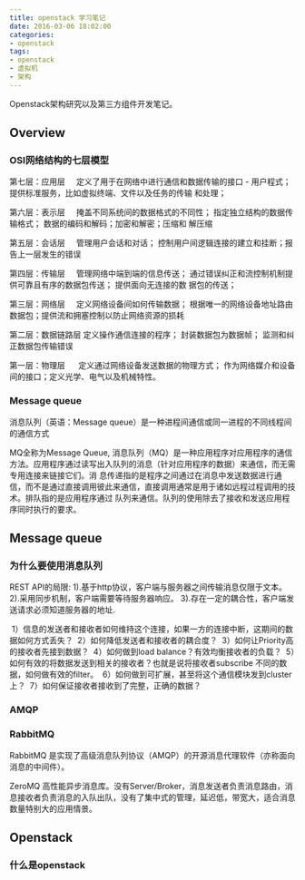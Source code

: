 ```yaml
---
title: openstack 学习笔记
date: 2016-03-06 18:02:00
categories:
- openstack
tags:
- openstack
- 虚拟机
- 架构
---
```


Openstack架构研究以及第三方组件开发笔记。

## Overview

### OSI网络结构的七层模型

第七层：应用层     定义了用于在网络中进行通信和数据传输的接口 - 用户程式；提供标准服务，比如虚拟终端、文件以及任务的传输 和处理；

第六层：表示层     掩盖不同系统间的数据格式的不同性； 指定独立结构的数据传输格式； 数据的编码和解码；加密和解密；压缩和 解压缩

第五层：会话层     管理用户会话和对话； 控制用户间逻辑连接的建立和挂断；报告上一层发生的错误

第四层：传输层     管理网络中端到端的信息传送； 通过错误纠正和流控制机制提供可靠且有序的数据包传送； 提供面向无连接的数 据包的传送；

第三层：网络层     定义网络设备间如何传输数据； 根据唯一的网络设备地址路由数据包；提供流和拥塞控制以防止网络资源的损耗

第二层：数据链路层 定义操作通信连接的程序； 封装数据包为数据帧； 监测和纠正数据包传输错误

第一层：物理层      定义通过网络设备发送数据的物理方式； 作为网络媒介和设备间的接口；定义光学、电气以及机械特性。

### Message queue

消息队列（英语：Message queue）是一种进程间通信或同一进程的不同线程间的通信方式

MQ全称为Message Queue, 消息队列（MQ）是一种应用程序对应用程序的通信方法。应用程序通过读写出入队列的消息（针对应用程序的数据）来通信，而无需专用连接来链接它们。消 息传递指的是程序之间通过在消息中发送数据进行通信，而不是通过直接调用彼此来通信，直接调用通常是用于诸如远程过程调用的技术。排队指的是应用程序通过 队列来通信。队列的使用除去了接收和发送应用程序同时执行的要求。

## Message queue

### 为什么要使用消息队列

REST API的局限:
1).基于http协议，客户端与服务器之间传输消息仅限于文本。
2).采用同步机制，客户端需要等待服务器响应。
3).存在一定的耦合性，客户端发送请求必须知道服务器的地址.

 1）信息的发送者和接收者如何维持这个连接，如果一方的连接中断，这期间的数据如何方式丢失？
 2）如何降低发送者和接收者的耦合度？
 3）如何让Priority高的接收者先接到数据？
 4）如何做到load balance？有效均衡接收者的负载？
 5）如何有效的将数据发送到相关的接收者？也就是说将接收者subscribe 不同的数据，如何做有效的filter。
 6）如何做到可扩展，甚至将这个通信模块发到cluster上？
 7）如何保证接收者接收到了完整，正确的数据？
 
### AMQP

### RabbitMQ

RabbitMQ 是实现了高级消息队列协议（AMQP）的开源消息代理软件（亦称面向消息的中间件）。

ZeroMQ 高性能异步消息库。没有Server/Broker，消息发送者负责消息路由，消息接收者负责消息的入队出队，没有了集中式的管理，延迟低，带宽大，适合消息数量特别大的应用情景。

## Openstack

### 什么是openstack
